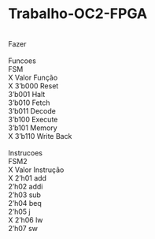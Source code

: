 # Trabalho-OC2-FPGA<br>
<br>
Fazer <br>
<br>
Funcoes<br>
FSM<br>
X	Valor Função<br>
X	3’b000 Reset<br>
	3’b001 Halt<br>
	3’b010 Fetch<br>
	3’b011 Decode<br>
	3’b100 Execute<br>
	3’b101 Memory<br>
X	3’b110 Write Back<br>
<br>
Instrucoes<br>
FSM2<br>
X	Valor Instrução<br>
X	2’h01 add<br>
	2’h02 addi<br>
	2’h03 sub<br>
	2’h04 beq<br>
	2’h05 j<br>
X	2’h06 lw<br>
	2’h07 sw<br>
